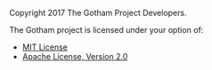 Copyright 2017 The Gotham Project Developers.


The Gotham project is licensed under your option of:

* [MIT License](LICENSE-MIT)
* [Apache License, Version 2.0](LICENSE-APACHE)

